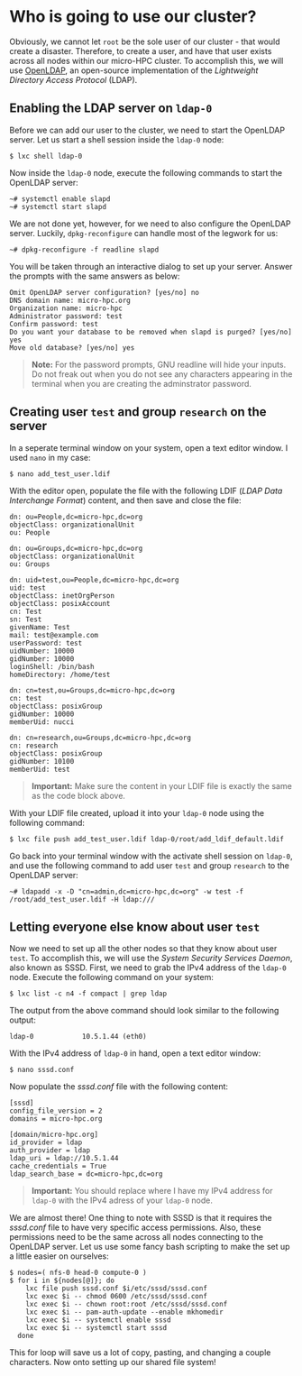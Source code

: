# Who is going to use our cluster?

Obviously, we cannot let `root` be the sole user of our cluster - that would create a disaster. Therefore, to create a user, and have that user exists across all nodes within our micro-HPC cluster. To accomplish this, we will use [OpenLDAP](https://www.openldap.org), an open-source implementation of the *Lightweight Directory Access Protocol* (LDAP).

## Enabling the LDAP server on `ldap-0`

Before we can add our user to the cluster, we need to start the OpenLDAP server. Let us start a shell session inside the `ldap-0` node:

```text
$ lxc shell ldap-0
```

Now inside the `ldap-0` node, execute the following commands to start the OpenLDAP server:

```text
~# systemctl enable slapd
~# systemctl start slapd
```

We are not done yet, however, for we need to also configure the OpenLDAP server. Luckily, `dpkg-reconfigure` can handle most of the legwork for us:

```text
~# dpkg-reconfigure -f readline slapd
```

You will be taken through an interactive dialog to set up your server. Answer the prompts with the same answers as below:

```test
Omit OpenLDAP server configuration? [yes/no] no
DNS domain name: micro-hpc.org
Organization name: micro-hpc
Administrator password: test
Confirm password: test
Do you want your database to be removed when slapd is purged? [yes/no] yes
Move old database? [yes/no] yes
```

> __Note:__ For the password prompts, GNU readline will hide your inputs. Do not freak out when you do not see any characters appearing in the terminal when you are creating the adminstrator password.

## Creating user `test` and group `research` on the server

In a seperate terminal window on your system, open a text editor window. I used `nano` in my case:

```text
$ nano add_test_user.ldif
```

With the editor open, populate the file with the following LDIF (*LDAP Data Interchange Format*) content, and then save and close the file:

```text
dn: ou=People,dc=micro-hpc,dc=org
objectClass: organizationalUnit
ou: People

dn: ou=Groups,dc=micro-hpc,dc=org
objectClass: organizationalUnit
ou: Groups

dn: uid=test,ou=People,dc=micro-hpc,dc=org
uid: test
objectClass: inetOrgPerson
objectClass: posixAccount
cn: Test
sn: Test
givenName: Test
mail: test@example.com
userPassword: test
uidNumber: 10000
gidNumber: 10000
loginShell: /bin/bash
homeDirectory: /home/test

dn: cn=test,ou=Groups,dc=micro-hpc,dc=org
cn: test
objectClass: posixGroup
gidNumber: 10000
memberUid: nucci

dn: cn=research,ou=Groups,dc=micro-hpc,dc=org
cn: research
objectClass: posixGroup
gidNumber: 10100
memberUid: test
```

> __Important:__ Make sure the content in your LDIF file is exactly the same as the code block above.

With your LDIF file created, upload it into your `ldap-0` node using the following command:

```text
$ lxc file push add_test_user.ldif ldap-0/root/add_ldif_default.ldif
```

Go back into your terminal window with the activate shell session on `ldap-0`, and use the following command to add user `test` and group `research` to the OpenLDAP server:

```text
~# ldapadd -x -D "cn=admin,dc=micro-hpc,dc=org" -w test -f /root/add_test_user.ldif -H ldap:///
```

## Letting everyone else know about user `test`

Now we need to set up all the other nodes so that they know about user `test`. To accomplish this, we will use the *System Security Services Daemon*, also known as SSSD. First, we need to grab the IPv4 address of the `ldap-0` node. Execute the following command on your system:

```text
$ lxc list -c n4 -f compact | grep ldap
```

The output from the above command should look similar to the following output:

```text
ldap-0            10.5.1.44 (eth0)
```

With the IPv4 address of `ldap-0` in hand, open a text editor window:

```text
$ nano sssd.conf
```

Now populate the *sssd.conf* file with the following content:

```text
[sssd]
config_file_version = 2
domains = micro-hpc.org

[domain/micro-hpc.org]
id_provider = ldap
auth_provider = ldap
ldap_uri = ldap://10.5.1.44
cache_credentials = True
ldap_search_base = dc=micro-hpc,dc=org
```

> __Important:__ You should replace where I have my IPv4 address for `ldap-0` with the IPv4 adress of your `ldap-0` node.


We are almost there! One thing to note with SSSD is that it requires the *sssd.conf* file to have very specific access permissions. Also, these permissions need to be the same across all nodes connecting to the OpenLDAP server. Let us use some fancy bash scripting to make the set up a little easier on ourselves:

```text
$ nodes=( nfs-0 head-0 compute-0 )
$ for i in ${nodes[@]}; do
    lxc file push sssd.conf $i/etc/sssd/sssd.conf
    lxc exec $i -- chmod 0600 /etc/sssd/sssd.conf
    lxc exec $i -- chown root:root /etc/sssd/sssd.conf
    lxc exec $i -- pam-auth-update --enable mkhomedir
    lxc exec $i -- systemctl enable sssd
    lxc exec $i -- systemctl start sssd
  done
```

This for loop will save us a lot of copy, pasting, and changing a couple characters. Now onto setting up our shared file system!

